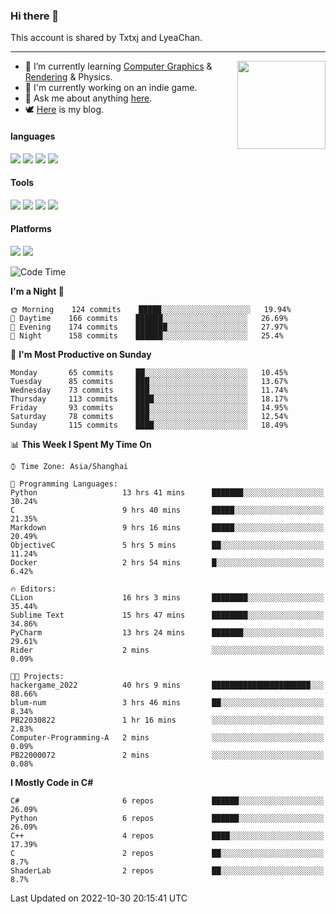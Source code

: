 ### Hi there 👋

This account is shared by Txtxj and LyeaChan.

---

<img align="right" height="141" src="https://github-readme-stats.vercel.app/api?username=txtxj&theme=tokyonight&show_icons=true&count_private=true">

- 🌱 I’m currently learning [Computer Graphics](https://github.com/txtxj/GAMES101) & [Rendering](https://github.com/txtxj/GAMES202) & Physics.
- 🐶 I'm currently working on an indie game.
- 💬 Ask me about anything [here](https://github.com/txtxj/txtxj/issues).
- 🕊️ [Here](https://txtxj.top) is my blog.

#### languages

![](https://img.shields.io/badge/C++-00599C?logo=cplusplus&logoColor=fff)
![](https://img.shields.io/badge/Python-3e74a2?logo=python&logoColor=fff)
![](https://img.shields.io/badge/C%23-239120?logo=csharp&logoColor=fff)
![](https://img.shields.io/badge/C-A8B9CC?logo=c&logoColor=555)


#### Tools

![](https://img.shields.io/badge/JetBrains-000000?logo=jetbrains&logoColor=fff)
![](https://img.shields.io/badge/Unity-FFFFFF?logo=unity&logoColor=000)
![](https://img.shields.io/badge/SublimeText_3-FF9800?logo=sublimetext&logoColor=fff)
![](https://img.shields.io/badge/Blender-F5792A?logo=blender&logoColor=fff)


#### Platforms

![](https://img.shields.io/badge/Windows_10-0078D6?logo=windows&logoColor=fff)
![](https://img.shields.io/badge/Ubuntu_20.04-E95420?logo=ubuntu&logoColor=fff)


<!--START_SECTION:waka-->
![Code Time](http://img.shields.io/badge/Code%20Time-462%20hrs%204%20mins-blue)

**I'm a Night 🦉** 

```text
🌞 Morning    124 commits    █████░░░░░░░░░░░░░░░░░░░░   19.94% 
🌆 Daytime    166 commits    ██████░░░░░░░░░░░░░░░░░░░   26.69% 
🌃 Evening    174 commits    ███████░░░░░░░░░░░░░░░░░░   27.97% 
🌙 Night      158 commits    ██████░░░░░░░░░░░░░░░░░░░   25.4%

```
📅 **I'm Most Productive on Sunday** 

```text
Monday       65 commits     ██░░░░░░░░░░░░░░░░░░░░░░░   10.45% 
Tuesday      85 commits     ███░░░░░░░░░░░░░░░░░░░░░░   13.67% 
Wednesday    73 commits     ███░░░░░░░░░░░░░░░░░░░░░░   11.74% 
Thursday     113 commits    ████░░░░░░░░░░░░░░░░░░░░░   18.17% 
Friday       93 commits     ███░░░░░░░░░░░░░░░░░░░░░░   14.95% 
Saturday     78 commits     ███░░░░░░░░░░░░░░░░░░░░░░   12.54% 
Sunday       115 commits    ████░░░░░░░░░░░░░░░░░░░░░   18.49%

```


📊 **This Week I Spent My Time On** 

```text
⌚︎ Time Zone: Asia/Shanghai

💬 Programming Languages: 
Python                   13 hrs 41 mins      ███████░░░░░░░░░░░░░░░░░░   30.24% 
C                        9 hrs 40 mins       █████░░░░░░░░░░░░░░░░░░░░   21.35% 
Markdown                 9 hrs 16 mins       █████░░░░░░░░░░░░░░░░░░░░   20.49% 
ObjectiveC               5 hrs 5 mins        ██░░░░░░░░░░░░░░░░░░░░░░░   11.24% 
Docker                   2 hrs 54 mins       █░░░░░░░░░░░░░░░░░░░░░░░░   6.42%

🔥 Editors: 
CLion                    16 hrs 3 mins       ████████░░░░░░░░░░░░░░░░░   35.44% 
Sublime Text             15 hrs 47 mins      ████████░░░░░░░░░░░░░░░░░   34.86% 
PyCharm                  13 hrs 24 mins      ███████░░░░░░░░░░░░░░░░░░   29.61% 
Rider                    2 mins              ░░░░░░░░░░░░░░░░░░░░░░░░░   0.09%

🐱‍💻 Projects: 
hackergame_2022          40 hrs 9 mins       ██████████████████████░░░   88.66% 
blum-num                 3 hrs 46 mins       ██░░░░░░░░░░░░░░░░░░░░░░░   8.34% 
PB22030822               1 hr 16 mins        ░░░░░░░░░░░░░░░░░░░░░░░░░   2.83% 
Computer-Programming-A   2 mins              ░░░░░░░░░░░░░░░░░░░░░░░░░   0.09% 
PB22000072               2 mins              ░░░░░░░░░░░░░░░░░░░░░░░░░   0.08%

```

**I Mostly Code in C#** 

```text
C#                       6 repos             ██████░░░░░░░░░░░░░░░░░░░   26.09% 
Python                   6 repos             ██████░░░░░░░░░░░░░░░░░░░   26.09% 
C++                      4 repos             ████░░░░░░░░░░░░░░░░░░░░░   17.39% 
C                        2 repos             ██░░░░░░░░░░░░░░░░░░░░░░░   8.7% 
ShaderLab                2 repos             ██░░░░░░░░░░░░░░░░░░░░░░░   8.7%

```



 Last Updated on 2022-10-30 20:15:41 UTC
<!--END_SECTION:waka-->
